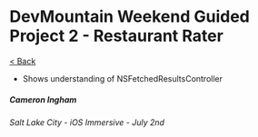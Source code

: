 # DevMountain Weekend Guided Project 2 - Restaurant Rater

[< Back](https://github.com/Camji55/DevMtn-iOS20/)

- Shows understanding of NSFetchedResultsController

##### Cameron Ingham
###### Salt Lake City - iOS Immersive - July 2nd



